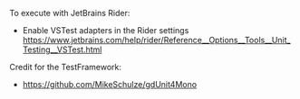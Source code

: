 To execute with JetBrains Rider:
 - Enable VSTest adapters in the Rider settings https://www.jetbrains.com/help/rider/Reference__Options__Tools__Unit_Testing__VSTest.html

Credit for the TestFramework:
 - https://github.com/MikeSchulze/gdUnit4Mono
